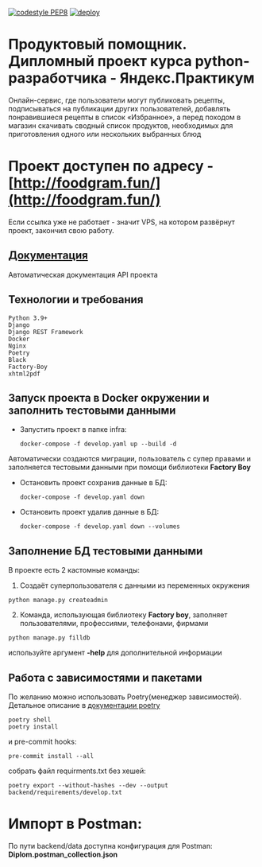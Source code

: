 [![codestyle PEP8](https://github.com/raikhert13/foodgram-project-react/actions/workflows/codestyle.yaml/badge.svg)](https://github.com/raikhert13/foodgram-project-react/actions/workflows/codestyle.yaml)
[![deploy](https://github.com/raikhert13/foodgram-project-react/actions/workflows/production_deploy.yaml/badge.svg)](https://github.com/raikhert13/foodgram-project-react/actions/workflows/production_deploy.yaml)
# Продуктовый помощник. Дипломный проект курса python-разработчика - Яндекс.Практикум
Онлайн-сервис, где пользователи могут публиковать рецепты, подписываться на публикации других пользователей, добавлять понравившиеся рецепты в список «Избранное», а перед походом в магазин скачивать сводный список продуктов, необходимых для приготовления одного или нескольких выбранных блюд

# Проект доступен по адресу - [http://foodgram.fun/](http://foodgram.fun/)
Если ссылка уже не работает - значит VPS, на котором развёрнут проект, закончил свою работу.

## [ Документация ](http://foodgram.fun/foodgram/docs/)
Автоматическая документация API проекта

## Технологии и требования
```
Python 3.9+
Django
Django REST Framework
Docker
Nginx
Poetry
Black
Factory-Boy
xhtml2pdf
```


## Запуск проекта в Docker окружении и заполнить тестовыми данными
- Запустить проект в папке infra:
    ```shell
    docker-compose -f develop.yaml up --build -d
     ```
 Автоматически создаются миграции, пользователь с супер правами и заполняется тестовыми данными при помощи библиотеки **Factory Boy**


- Остановить проект сохранив данные в БД:
    ```shell
    docker-compose -f develop.yaml down
    ```
- Остановить проект удалив данные в БД:
    ```shell
    docker-compose -f develop.yaml down --volumes
    ```

## Заполнение БД тестовыми данными
В проекте есть 2 кастомные команды:
1. Создаёт суперпользователя с данными из переменных окружения
```
python manage.py createadmin
```
2. Команда, использующая библиотеку **Factory boy**, заполняет пользователями, профессиями, телефонами, фирмами
```
python manage.py filldb
```
используйте аргумент **-help** для дополнительной информации

## Работа с зависимостями и пакетами
По желанию можно использовать Poetry(менеджер зависимостей).
Детальное описание в [документации poetry](https://python-poetry.org/docs/cli/)
```shell
poetry shell
poetry install
```

и pre-commit hooks:
```
pre-commit install --all
```

собрать файл requirments.txt без хешей:
```shell
poetry export --without-hashes --dev --output backend/requirements/develop.txt
```

# Импорт в Postman:
По пути backend/data доступна конфигурация для Postman: **Diplom.postman_collection.json**
